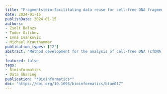 ```yaml
---
title: "Fragmentstein—facilitating data reuse for cell-free DNA fragment analysis"
date: 2024-01-15
publishDate: 2024-01-15
authors: 
- Zsolt Balazs
- Todor Gitchev
- Ivna Ivankovic
- Michael Krauthammer
publication_types: ["2"]
abstract: "Method development for the analysis of cell-free DNA (cfDNA) sequencing data is impeded by limited data sharing due to the strict control of sensitive genomic data. An existing solution for facilitating data sharing removes nucleotide-level information from raw cfDNA sequencing data, keeping alignment coordinates only. This simplified format can be publicly shared and would, theoretically, suffice for common functional analyses of cfDNA data. However, current bioinformatics software requires nucleotide-level information and cannot process the simplified format. We present Fragmentstein, a command-line tool for converting non-sensitive cfDNA-fragmentation data into alignment mapping (BAM) files. Fragmentstein complements fragment coordinates with sequence information from a reference genome to reconstruct BAM files. We demonstrate the utility of Fragmentstein by showing the feasibility of copy number variant (CNV), nucleosome occupancy, and fragment length analyses from non-sensitive fragmentation data.
"
featured: false
tags:
- Bioinformatics
- Data Sharing
publication: "*Bioinformatics*"
doi: "https://doi.org/10.1093/bioinformatics/btae017"
---
```

